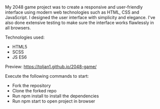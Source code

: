 My 2048 game project was to create a responsive and user-friendly
interface using modern web technologies such as HTML, CSS and JavaScript.
I designed the user interface with simplicity and elegance.
I've also done extensive testing to make sure the interface works flawlessly in all browsers.

Technologies used:
  - HTML5
  - SCSS
  - JS ES6

Preview: https://toljan1.github.io/2048-game/

Execute the following commands to start:
  - Fork the repository
  - Clone the forked repo
  - Run npm install to install the dependencies
  - Run npm start to open project in browser
